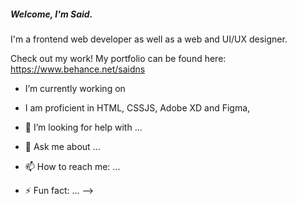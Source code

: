##### Welcome, I'm Said.

I'm a frontend web developer as well as a web and UI/UX designer. 

Check out my work! My portfolio can be found here: https://www.behance.net/saidns

- I’m currently working on 
- I am proficient in HTML, CSSJS, Adobe XD and Figma,
  
- 🤔 I’m looking for help with ...
- 💬 Ask me about ...
- 📫 How to reach me: ...
- ⚡ Fun fact: ...
-->
